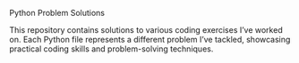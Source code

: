 Python Problem Solutions

This repository contains solutions to various coding exercises I’ve worked on. Each Python file represents a different problem I’ve tackled, showcasing practical coding skills and problem-solving techniques.
